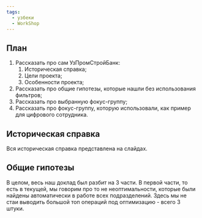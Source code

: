 ```yaml
---
tags:
  - узбеки
  - WorkShop
---
```

## План
1. Рассказать про сам УзПромСтройБанк:
	1. Историческая справка;
	2. Цели проекта;
	3. Особенности проекта;
2. Рассказать про общие гипотезы, которые нашли без использования фильтров;
3. Рассказать про выбранную фокус-группу;
4. Рассказать про фокус-группу, которую использовали, как пример для цифрового сотрудника.

## Историческая справка
Вся историческая справка представлена на слайдах.

## Общие гипотезы
В целом, весь наш доклад был разбит на 3 части. В первой части, то есть в текущей, мы говорим про то не неоптимальности, которые были найдены автоматически в работе всех подразделений. 
Здесь мы не стаи выводить большой топ операций под оптимизацию - всего 3 штуки.
